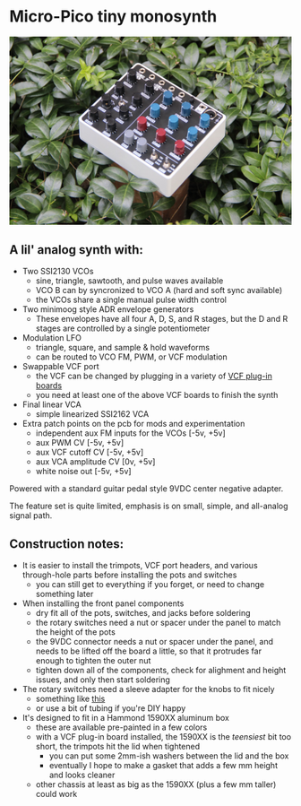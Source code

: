 # Micro-Pico tiny monosynth

![front angle](images/angle_1.JPG "finished synth")

## A lil' analog synth with:
- Two SSI2130 VCOs
    - sine, triangle, sawtooth, and pulse waves available
    - VCO B can by syncronized to VCO A (hard and soft sync available)
    - the VCOs share a single manual pulse width control
- Two minimoog style ADR envelope generators
    - These envelopes have all four A, D, S, and R stages, but the D and R stages are controlled by a single potentiometer
- Modulation LFO
    - triangle, square, and sample & hold waveforms
    - can be routed to VCO FM, PWM, or VCF modulation
- Swappable VCF port
    - the VCF can be changed by plugging in a variety of [VCF plug-in boards](https://github.com/JordanAceto/VCF_plug_in_boards)
    - you need at least one of the above VCF boards to finish the synth
- Final linear VCA
    - simple linearized SSI2162 VCA
- Extra patch points on the pcb for mods and experimentation
    - independent aux FM inputs for the VCOs [-5v, +5v]
    - aux PWM CV [-5v, +5v]
    - aux VCF cutoff CV [-5v, +5v]
    - aux VCA amplitude CV [0v, +5v]
    - white noise out [-5v, +5v]

Powered with a standard guitar pedal style 9VDC center negative adapter.

The feature set is quite limited, emphasis is on small, simple, and all-analog signal path.

## Construction notes:
- It is easier to install the trimpots, VCF port headers, and various through-hole parts before installing the pots and switches
    - you can still get to everything if you forget, or need to change something later
- When installing the front panel components
    - dry fit all of the pots, switches, and jacks before soldering
    - the rotary switches need a nut or spacer under the panel to match the height of the pots
    - the 9VDC connector needs a nut or spacer under the panel, and needs to be lifted off the board a little, so that it protrudes far enough to tighten the outer nut
    - tighten down all of the components, check for alighment and height issues, and only then start soldering
- The rotary switches need a sleeve adapter for the knobs to fit nicely
    - something like [this](https://www.amplifiedparts.com/products/potentiometer-adapter-sleeve-converts-6mm-or-18t-shaft-14)
    - or use a bit of tubing if you're DIY happy
- It's designed to fit in a Hammond 1590XX aluminum box
    - these are available pre-painted in a few colors
    - with a VCF plug-in board installed, the 1590XX is the *teensiest* bit too short, the trimpots hit the lid when tightened
        - you can put some 2mm-ish washers between the lid and the box
        - eventually I hope to make a gasket that adds a few mm height and looks cleaner
    - other chassis at least as big as the 1590XX (plus a few mm taller) could work